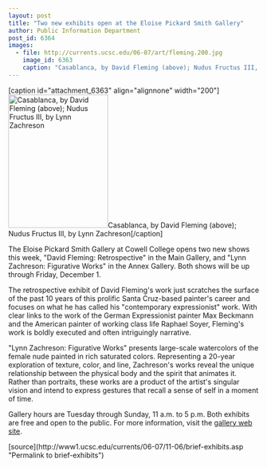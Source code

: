 ```yaml
---
layout: post
title: "Two new exhibits open at the Eloise Pickard Smith Gallery"
author: Public Information Department
post_id: 6364
images:
  - file: http://currents.ucsc.edu/06-07/art/fleming.200.jpg
    image_id: 6363
    caption: "Casablanca, by David Fleming (above); Nudus Fructus III, by Lynn Zachreson"
---
```


[caption id="attachment_6363" align="alignnone" width="200"]<a href="http://localhost/mysite/wp-content/uploads/2006/11/fleming.200.jpg"><img class="size-full wp-image-6363" src="http://localhost/mysite/wp-content/uploads/2006/11/fleming.200.jpg" alt="Casablanca, by David Fleming (above); Nudus Fructus III, by Lynn Zachreson" width="200" height="267" /></a>Casablanca, by David Fleming (above); Nudus Fructus III, by Lynn Zachreson[/caption]
<a name="content" id="content"></a>
<p>
  The Eloise Pickard Smith Gallery at Cowell College opens two new shows this week, "David Fleming: Retrospective" in the Main Gallery, and "Lynn Zachreson: Figurative Works" in the Annex Gallery. Both shows will be up through Friday, December 1.
</p>
<p>
  The retrospective exhibit of David Fleming's work just scratches the surface of the past 10 years of this prolific Santa Cruz-based painter's career and focuses on what he has called his "contemporary expressionist" work. With clear links to the work of the German Expressionist painter Max Beckmann and the American painter of working class life Raphael Soyer, Fleming's work is boldly executed and often intriguingly narrative.
</p>
<p>
  "Lynn Zachreson: Figurative Works" presents large-scale watercolors of the female nude painted in rich saturated colors. Representing a 20-year exploration of texture, color, and line, Zachreson's works reveal the unique relationship between the physical body and the spirit that animates it. Rather than portraits, these works are a product of the artist's singular vision and intend to express gestures that recall a sense of self in a moment of time.
</p>
<p>
  Gallery hours are Tuesday through Sunday, 11 a.m. to 5 p.m. Both exhibits are free and open to the public. For more information, visit the <a href="http://cowell.ucsc.edu/smith_gallery">gallery web site</a>.
</p>
[source](http://www1.ucsc.edu/currents/06-07/11-06/brief-exhibits.asp "Permalink to brief-exhibits")
